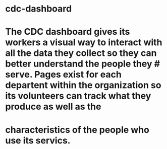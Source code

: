 # cdc-dashboard

# The CDC dashboard gives its workers a visual way to interact with all the data they collect so they can better understand the people they # serve.  Pages exist for each departent within the organization so its volunteers can track what they produce as well as the 
# characteristics of the people who use its servics.  
